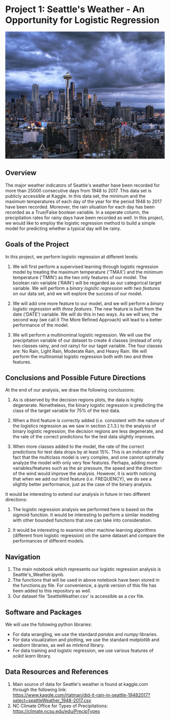 # Project 1: Seattle's Weather - An Opportunity for Logistic Regression
<p align="center">
<img src="rainy-seattle.png" width=800, height=400>

## Overview 
The major weather indicators of Seattle's weather have been recorded for more than 25000 consecutive days from 1948 to 2017. This data set is publicly accessible at Kaggle. In this data set, the minimum and the maximum temperatures of each day of the year for the period 1948 to 2017 have been recorded. Moreover, the rain situation for each day has been recorded as a True/False boolean variable. In a seperate column, the precipitation rates for rainy days have been recorded as well. In this project, we would like to employ the logistic regression method to build a simple model for predicting whether a typical day will be rainy.

## Goals of the Project
In this project, we perform logistic regression at different levels:

1. We will first perform a supervised learning through logistic regression model by treating the maximum temperature ('TMAX') and the minimum temperature ('TMIN') as the two only features of our model. The boolean rain variable ('RAIN') will be regarded as our categorical target variable. We will perform a *binary logistic regression with two features* on our data set, and we will explore the success of our model.

2. We will add one more feature to our model, and we will perform a *binary logistic regression with three features*. The new feature is built from the date ('DATE') variable. We will do this in two ways. As we will see, the second way (we call it The More Refined Approach) will lead to a better performance of the model.

3. We will perform a multinominal logistic regression. We will use the precipitation variable of our dataset to create 4 classes (instead of only two classes rainy, and not rainy) for our taget variable. The four classes are: No Rain, Light Rain, Moderate Rain, and Heavy Rain. We will perform the multinomial logistic regression both with two and three features.

## Conclusions and Possible Future Directions
At the end of our analysis, we draw the following conclusions:

  1. As is observed by the decision regions plots, the data is highly degenerate. Nonetheless, the binary logistic regression is predicting the class of the target variable for 75% of the test data.
  
  2. When a third feature is correctly added (*i.e.* consistent with the nature of the logistics regression as we saw in section 2.1.3.) to the analysis of binary logistic regression, the decision regions are less degenerate, and the rate of the correct predictions for the test data slightly improves. 
  
  3. When more classes added to the model, the rate of the correct predictions for test data drops by at least 15%. This is an indicator of the fact that the multiclass model is very complex, and one cannot optimally analyze the model with only very few features. Perhaps, adding more variables/features such as the air pressure, the speed and the direction of the wind would improve the analysis. However, it is worth noticing that when we add our third feature (*i.e.* FREQUENCY), we do see a slightly better performance, just as the case of the binary analysis.
  

It would be interesting to extend our analysis in future in two different directions:


  1. The logistic regression analysis we performed here is based on the sigmoid function. It would be interesting to perform a similar modeling with other bounded functions that one can take into consideration.
  
  2. It would be interesting to examine other machine learning algorithms (different from logistic regression) on the same dataset and compare the performances of different models.
 
## Navigation
1. The main notebook which represents our logistic regression analysis is Seattle's_Weather.ipynb.
2. The functions that will be used in above notebook have been stored in the functions.py file. For convenience, a ipynb version of this file has been added to this repository as well. 
3. Our dataset file 'SeattleWeather.csv' is accessible as a csv file.

## Software and Packages
We will use the following python libraries:

- For data wrangling, we use the standard *pandas* and *numpy* libraries.
- For data visualization and plotting, we use the standard *matplotlib* and *seaborn* libraries, as well as *mlxtend* library.
- For data training and logistic regression, we use various features of *scikit learn* library. 

## Data Resources and References 
1. Main source of data for Seattle's weather is found at kaggle.com through the following link:<br> 
https://www.kaggle.com/rtatman/did-it-rain-in-seattle-19482017?select=seattleWeather_1948-2017.csv
2. NC Climate Office for Types of Precipitations: https://climate.ncsu.edu/edu/PrecipTypes
